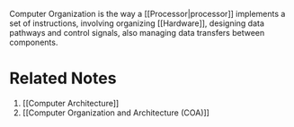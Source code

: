 
Computer Organization is the way a [[Processor|processor]] implements a set of instructions, involving organizing [[Hardware]], designing data pathways and control signals, also managing data transfers between components.

# Related Notes

1. [[Computer Architecture]]
2. [[Computer Organization and Architecture (COA)]]